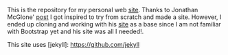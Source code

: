 
This is the repository for my personal web [site](https://anampc.github.io/). Thanks to Jonathan McGlone' [post](http://jmcglone.com/guides/github-pages/) I got inspired to try from scratch and made a site. However, I ended up cloning and working with his [site](https://github.com/jmcglone) as a base since I am not familiar with  Bootstrap yet and his site was all I needed!.

This site uses [jekyll]: https://github.com/jekyll
